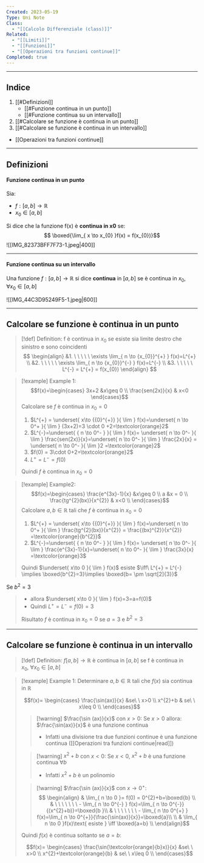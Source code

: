 ```yaml
---
Created: 2023-05-19
Type: Uni Note
Class:
  - "[[Calcolo Differenziale (class)]]"
Related:
  - "[[Limiti]]"
  - "[[Funzioni]]"
  - "[[Operazioni tra funzioni continue]]"
Completed: true
---
```

---
## Indice
1. [[#Definizioni]]
	- [[#Funzione continua in un punto]]
	- [[#Funzione continua su un intervallo]]
2. [[#Calcolare se funzione è continua in un punto]]
3. [[#Calcolare se funzione è continua in un intervallo]]

- [[Operazioni tra funzioni continue]]

---
## Definizioni
#### Funzione continua in un punto

Sia:
- $f:[a,b]\to \mathbb{R}$
- $x_{0}\in [a,b]$

Si dice che la funzione f(x) è **continua in x0** se:
$$ \boxed{\lim_{ x \to x_{0} }f(x) = f(x_{0})}$$
 ![[IMG_82373BFF7F73-1.jpeg|400]]

---
#### Funzione continua su un intervallo
Una funzione $f:[a,b]\to \mathbb{R}$  si dice **continua** in $[a,b]$ se è continua in $x_{0}$, $\forall x_{0}\in[a,b]$

![[IMG_44C3D95249F5-1.jpeg|600]]

---
## Calcolare se funzione è continua in un punto

>[!def] Definition:
> f è continua in $x_{0}$ se esiste sia limite destro che sinistro e sono coincidenti 
>$$
>\begin{align}
>&1. \ \ \ \ \ \exists \lim_{ n \to {x_{0}}^{+} } f(x)=L^{+} \\
>&2. \ \ \ \ \ \exists \lim_{ n \to {x_{0}}^{-} } f(x)=L^{-} \\
>&3. \ \ \ \ \ L^{-} = L^{+} = f(x_{0}) 
>\end{align}
>$$

>[!example] Example 1:
>$$f(x)=\begin{cases}
>3x+2 &x\geq 0 \\
>\frac{sen(2x)}{x} & x<0
>\end{cases}$$
>Calcolare se $f$ è continua in $x_{0}=0$
>
>1) $L^{+} = \underset{ x\to {{0}^{+}} }{ \lim } f(x)=\underset{  n \to 0^+  }{ \lim } (3x+2)=3 \cdot 0 +2=\textcolor{orange}2$
>2) $L^{-}=\underset{ { n \to 0^- } }{ \lim } f(x)= \underset{ n \to 0^- }{ \lim } \frac{sen(2x)}{x}=\underset{  n \to 0^-   }{ \lim } \frac{2x}{x} = \underset{ n \to 0^- }{ \lim }2 =\textcolor{orange}2$
>3) $f(0) = 3\cdot 0+2=\textcolor{orange}2$
>4) $L^{+}=L^{-}=f(0)$ 
>
>Quindi $f$ è continua in $x_{0}=0$

>[!example] Example2:
>$$f(x)=\begin{cases}
> \frac{e^{3x}-1}{x} &x\geq 0 \\
> a &x = 0 \\
>\frac{tg^{2}(bx)}{x^{2}} & x<0 \\
>\end{cases}$$
>Calcolare $a,b \in \mathbb{R}$ tali che $f$ è continua in $x_{0}=0$
>
>1) $L^{+} = \underset{ x\to {{0}^{+}} }{ \lim } f(x)=\underset{  n \to 0^+  }{ \lim } \frac{tg^{2}(bx)}{x^{2}} = \frac{(bx)^{2}}{x^{2}} =\textcolor{orange}{b^{2}}$
>2) $L^{-}=\underset{ { n \to 0^- } }{ \lim } f(x)= \underset{ n \to 0^- }{ \lim } \frac{e^{3x}-1}{x}=\underset{  n \to 0^-   }{ \lim } \frac{3x}{x} =\textcolor{orange}3$
>
>Quindi $\underset{ x\to 0 }{ \lim } f(x)$ esiste $\iff\ L^{+} = L^{-} \implies \boxed{b^{2}=3}\implies \boxed{b= \pm \sqrt[2]{3}}$
>
Se $b^{2}=3$
>- allora $\underset{ x\to 0 }{ \lim } f(x)=3=a=f(0)$
>- Quindi $L^{+}=L^{-}=f(0) = 3$ 
>
>Risultato $f$ è continua in $x_{0}=0$ se $a=3$ e $b^{2}=3$

---
## Calcolare se funzione è continua in un intervallo


>[!def] Definition:
> $f[a,b]\to \mathbb{R}$ è continua in $[a,b]$ se f è continua in $x_{0},\ \forall x_{0}\in [a,b]$


>[!example] Example 1:
>Determinare $a, b\in\mathbb{R}$ tali che $f(x)$ sia continua in $\mathbb{R}$
>
>$$f(x)=
>\begin{cases}
>\frac{\sin(ax)}{x} &se\ \ x>0 \\
>x^{2}+b & se\ \ x\leq 0 \\
>\end{cases}$$ 
>
> >[!warning] $\frac{\sin (ax)}{x}$ con $x>0$:
> >Se $x>0$ allora: $\frac{\sin(ax)}{x}$ è una funzione continua
> >- Infatti una divisione tra due funzioni continue è una funzione continua ([[Operazioni tra funzioni continue|read]])
>
> >[!warning] $x^{2}+b$ con $x<0$:
> >Se $x<0$, $x^{2}+b$ è una funzione continua $\forall b$
> >- Infatti $x^{2}+b$ è un polinomio 
>
> >[!warning] $\frac{\sin (ax)}{x}$ con $x\to 0^{+}$:
> >$$ \begin{align}
> > & \lim_{ n \to 0 }= f(0) = 0^{2}+b=\boxed{b}  \\
> > & \ \ \ \ \ \ \ - \lim_{ n \to 0^{-} }  f(x)=\lim_{ n \to 0^{-}}{(x^{2}+b)}=\boxed{b }\\ 
> > & \ \ \ \ \ \ \ - \lim_{ n \to 0^{+} }  f(x)=\lim_{ n \to 0^{+}}{\frac{\sin(ax)}{x}}=\boxed{a}\\ \\
> > & \lim_{ n \to 0 }f(x)\text{ esiste } \iff \boxed{a=b}  \\
> >\end{align}$$
>
>Quindi $f(x)$ è continua soltanto se $a=b$:
>
>$$f(x)=
>\begin{cases}
>\frac{\sin(\textcolor{orange}{b}x)}{x} &se\ \ x>0 \\
>x^{2}+\textcolor{orange}{b} & se\ \ x\leq 0 \\
>\end{cases}$$
